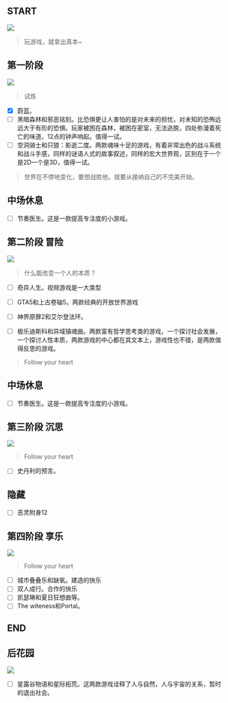 ## START

![](https://www.celestegame.com/images/screenshots/p00.png)
>玩游戏，就拿出真本~


## 第一阶段 
![](https://sekiro.cubejoy.com/file/17.jpg)
>试炼

- [x] 蔚蓝。
- [ ] 黑暗森林和邪恶铭刻。比恐惧更让人害怕的是对未来的担忧，对未知的恐怖远远大于有形的恐惧。玩家被困在森林，被困在密室，无法逃脱，四处弥漫着死亡的味道，12点的钟声响起。值得一试。
- [ ] 空洞骑士和只狼：影逝二度。两款魂味十足的游戏，有着非常出色的战斗系统和战斗手感，同样的谜语人式的故事叙述，同样的宏大世界观，区别在于一个是2D一个是3D，值得一试。

>世界在不停地变化，要想战胜他，就要从接纳自己的不完美开始。

## 中场休息
- [ ] 节奏医生。这是一款提高专注度的小游戏。

## 第二阶段 冒险
![](https://cdn.akamai.steamstatic.com/steam/apps/466300/ss_4e0dd0b8b61cb087bbcbfae916509d42b7ccaf09.600x338.jpg?t=1602875563)


>什么能改变一个人的本质？
- [ ] 奇异人生。视频游戏是一大类型
- [ ] GTA5和上古卷轴5。两款经典的开放世界游戏
- [ ] 神界原罪2和艾尔登法环。
- [ ] 极乐迪斯科和异域镇魂曲。两款富有哲学思考类的游戏，一个探讨社会发展，一个探讨人性本质，两款游戏的中心都在其文本上，游戏性也不错，是两款值得反思的游戏。


>Follow your heart
## 中场休息
- [ ] 节奏医生。这是一款提高专注度的小游戏。

## 第三阶段 沉思
![](https://www.ign.com.cn/sm/t/ign_cn/screenshot/default/tou-tu_ue3j.600.jpg)
>Follow your heart
- [ ] 史丹利的预言。


## 隐藏
- [ ] 恶灵附身12

## 第四阶段 享乐
![](https://pbs.twimg.com/media/FbWayctUcAAjiod?format=png&name=360x360)
>Follow your heart
- [ ] 城市叠叠乐和缺氧。建造的快乐
- [ ] 双人成行。合作的快乐
- [ ] 凯瑟琳和夏日狂想曲等。
- [ ] The witeness和Portal。

## END


## 后花园

![](https://www.stardewvalley.net/wp-content/uploads/2018/12/1_1screenshot15.png)
- [ ] 星露谷物语和星际拓荒。这两款游戏诠释了人与自然，人与宇宙的关系，暂时的退出社会。

